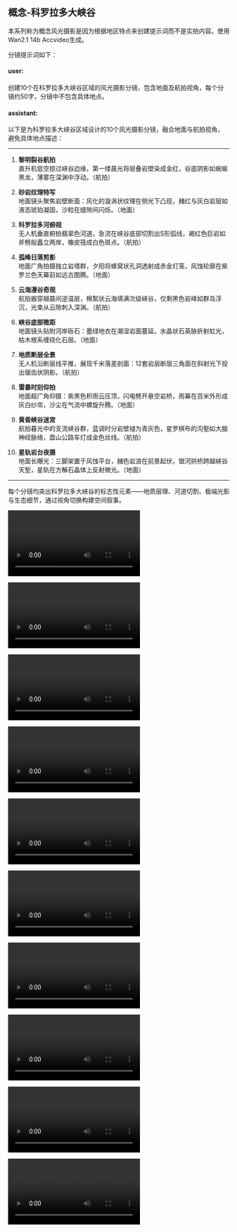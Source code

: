 ## 概念-科罗拉多大峡谷

本系列称为概念风光摄影是因为根据地区特点来创建提示词而不是实拍内容。使用Wan2.1 14b Accvideo生成。

分镜提示词如下：

#### user:

创建10个在科罗拉多大峡谷区域的风光摄影分镜，包含地面及航拍视角，每个分镜约50字，分镜中不包含具体地点。

#### assistant:

以下是为科罗拉多大峡谷区域设计的10个风光摄影分镜，融合地面与航拍视角，避免具体地点描述：

---

1. **黎明裂谷航拍**  
直升机低空掠过峡谷边缘，第一缕晨光将层叠岩壁染成金红，谷底阴影如蜿蜒黑龙，薄雾在深渊中浮动。（航拍）

2. **砂岩纹理特写**  
地面镜头聚焦岩壁断面：风化的漩涡状纹理在侧光下凸现，赭红与灰白岩层如液态琥珀凝固，沙粒在缝隙间闪烁。（地面）

3. **科罗拉多河俯视**  
无人机垂直俯拍翡翠色河道，急流在峡谷底部切割出S形弧线，褐红色巨岩如斧劈般矗立两岸，橡皮筏成白色斑点。（航拍）

4. **孤峰日落剪影**  
地面广角拍摄独立岩塔群，夕阳将蜂窝状孔洞透射成赤金灯笼，风蚀轮廓在紫罗兰色天幕前如远古图腾。（地面）

5. **云海漫谷奇观**  
航拍器穿越晨间逆温层，棉絮状云海填满次级峡谷，仅剩黑色岩峰如群岛浮沉，光束从云隙刺入深渊。（航拍）

6. **峡谷底部微距**  
地面镜头贴附河岸砾石：墨绿地衣在潮湿岩面蔓延，水晶状石英脉折射虹光，枯木根系缠绕化石层。（地面）

7. **地质断层全景**  
无人机沿断层线平推，展现千米落差剖面：12套岩层断层三角面在斜射光下投出锯齿状阴影。（航拍）

8. **雷暴时刻仰拍**  
地面超广角仰摄：紫黑色积雨云压顶，闪电劈开悬空岩桥，雨幕在百米外形成灰白纱帘，沙尘在气流中螺旋升腾。（地面）

9. **黄昏峡谷迷宫**  
航拍暮光中的支流峡谷群，蓝调时分岩壁褪为青灰色，星罗棋布的沟壑如大脑神经脉络，盘山公路车灯成金色丝线。（航拍）

10. **星轨岩台夜摄**  
地面长曝光：三脚架置于风蚀平台，赭色岩浪在前景起伏，银河拱桥跨越峡谷天堑，星轨在方解石晶体上反射微光。（地面）

---

每个分镜均突出科罗拉多大峡谷的标志性元素——地质层理、河道切割、极端光影与生态细节，通过视角切换构建空间叙事。

<video src="https://github.com/Willian7004/media-blog/blob/main/files/202506/2025061502/Wan2.1_00022.mp4?raw=true" controls style="max-width: 100%;"></video>

<video src="https://github.com/Willian7004/media-blog/blob/main/files/202506/2025061502/Wan2.1_00024.mp4?raw=true" controls style="max-width: 100%;"></video>

<video src="https://github.com/Willian7004/media-blog/blob/main/files/202506/2025061502/Wan2.1_00026.mp4?raw=true" controls style="max-width: 100%;"></video>

<video src="https://github.com/Willian7004/media-blog/blob/main/files/202506/2025061502/Wan2.1_00028.mp4?raw=true" controls style="max-width: 100%;"></video>

<video src="https://github.com/Willian7004/media-blog/blob/main/files/202506/2025061502/Wan2.1_00030.mp4?raw=true" controls style="max-width: 100%;"></video>

<video src="https://github.com/Willian7004/media-blog/blob/main/files/202506/2025061502/Wan2.1_00032.mp4?raw=true" controls style="max-width: 100%;"></video>

<video src="https://github.com/Willian7004/media-blog/blob/main/files/202506/2025061502/Wan2.1_00033.mp4?raw=true" controls style="max-width: 100%;"></video>

<video src="https://github.com/Willian7004/media-blog/blob/main/files/202506/2025061502/Wan2.1_00036.mp4?raw=true" controls style="max-width: 100%;"></video>

<video src="https://github.com/Willian7004/media-blog/blob/main/files/202506/2025061502/Wan2.1_00037.mp4?raw=true" controls style="max-width: 100%;"></video>

<video src="https://github.com/Willian7004/media-blog/blob/main/files/202506/2025061502/Wan2.1_00039.mp4?raw=true" controls style="max-width: 100%;"></video>